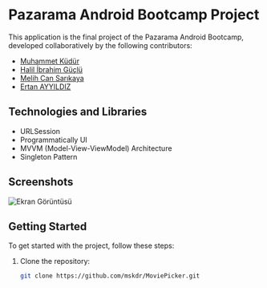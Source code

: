 # Pazarama Android Bootcamp Project

This application is the final project of the Pazarama Android Bootcamp, developed collaboratively by the following contributors:

- [Muhammet Küdür](https://github.com/mskdr)
- [Halil İbrahim Güçlü](https://github.com/higuclu)
- [Melih Can Sarıkaya](https://github.com/MelihcanSrky)
- [Ertan AYYILDIZ](https://github.com/ErtanAyyildiz)


## Technologies and Libraries

- URLSession
- Programmatically UI
- MVVM (Model-View-ViewModel) Architecture
- Singleton Pattern

## Screenshots

![Ekran Görüntüsü](https://cdn.discordapp.com/attachments/1161674373405622293/1175430192869670983/image.png?ex=656b33ac&is=6558beac&hm=052584f5f79db1bae21522a781f741b98acce7540bc7b8934e5d09061a006958&)

## Getting Started

To get started with the project, follow these steps:

1. Clone the repository:

   ```bash
   git clone https://github.com/mskdr/MoviePicker.git
